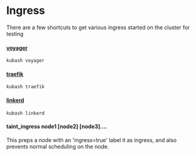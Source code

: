 # Ingress

There are a few shortcuts to get various ingress started on the cluster
for testing

#### [voyager](https://appscode.com/products/voyager/6.0.0/)

`kubash voyager`

#### [traefik](https://traefik.io)

`kubash traefik`

#### [linkerd](https://linkerd.io)

`kubash linkerd`

#### taint_ingress node1 [node2] [node3]....

This preps a node with an 'ingress=true' label it as ingress, and also prevents normal
scheduling on the node.
